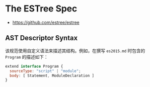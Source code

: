 # The ESTree Spec

- <https://github.com/estree/estree>


## AST Descriptor Syntax

该规范使用自定义语法来描述其结构。例如，在撰写 `es2015.md` 时包含的 `Program` 的描述如下：

```js
extend interface Program {
  sourceType: "script" | "module";
  body: [ Statement, ModuleDeclaration ]
}
```
